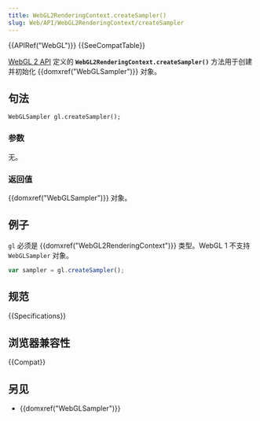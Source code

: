 ```yaml
---
title: WebGL2RenderingContext.createSampler()
slug: Web/API/WebGL2RenderingContext/createSampler
---
```


{{APIRef("WebGL")}} {{SeeCompatTable}}

[WebGL 2 API](/zh-CN/docs/Web/API/WebGL_API) 定义的 **`WebGL2RenderingContext.createSampler()`** 方法用于创建并初始化 {{domxref("WebGLSampler")}} 对象。

## 句法

```plain
WebGLSampler gl.createSampler();
```

### 参数

无。

### 返回值

{{domxref("WebGLSampler")}} 对象。

## 例子

`gl` 必须是 {{domxref("WebGL2RenderingContext")}} 类型。WebGL 1 不支持 `WebGLSampler` 对象。

```js
var sampler = gl.createSampler();
```

## 规范

{{Specifications}}

## 浏览器兼容性

{{Compat}}

## 另见

- {{domxref("WebGLSampler")}}

